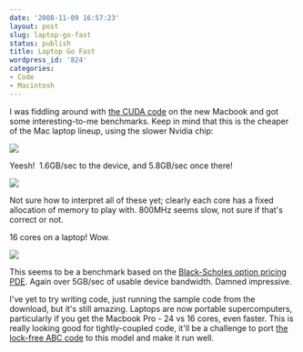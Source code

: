 ```yaml
---
date: '2008-11-09 16:57:23'
layout: post
slug: laptop-go-fast
status: publish
title: Laptop Go Fast
wordpress_id: '824'
categories:
- Code
- Macintosh
---
```


I was fiddling around with [the CUDA code](http://fnord.phfactor.net/2008/10/28/cuda-on-the-macbook-aluminum/) on the new Macbook and got some interesting-to-me benchmarks. Keep in mind that this is the cheaper of the Mac laptop lineup, using the slower Nvidia chip:

[![](http://fnord.phfactor.net/wp-content/uploads/2008/11/picture-5-450x401.png)](http://fnord.phfactor.net/wp-content/uploads/2008/11/picture-5.png)

Yeesh!  1.6GB/sec to the device, and 5.8GB/sec once there!

[![](http://fnord.phfactor.net/wp-content/uploads/2008/11/picture-6-450x401.png)](http://fnord.phfactor.net/wp-content/uploads/2008/11/picture-6.png)

Not sure how to interpret all of these yet; clearly each core has a fixed allocation of memory to play with. 800MHz seems slow, not sure if that's correct or not.

16 cores on a laptop! Wow.

[![](http://fnord.phfactor.net/wp-content/uploads/2008/11/picture-7-450x401.png)](http://fnord.phfactor.net/wp-content/uploads/2008/11/picture-7.png)

This seems to be a benchmark based on the [Black-Scholes option pricing PDE](http://en.wikipedia.org/wiki/Black-scholes). Again over 5GB/sec of usable device bandwidth. Damned impressive.

I've yet to try writing code, just running the sample code from the download, but it's still amazing. Laptops are now portable supercomputers, particularly if you get the Macbook Pro - 24 vs 16 cores, even faster. This is really looking good for tightly-coupled code, it'll be a challenge to port [the lock-free ABC code](http://code.google.com/p/alphabet/) to this model and make it run well.
